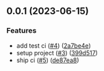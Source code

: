 ## 0.0.1 (2023-06-15)


### Features

* add test ci ([#4](https://github.com/ToyB0x/eslint-plugin-todo-ticket/issues/4)) ([2a7be4e](https://github.com/ToyB0x/eslint-plugin-todo-ticket/commit/2a7be4ecc02ddc90b58811714b57a68bfae1cb0f))
* setup project ([#3](https://github.com/ToyB0x/eslint-plugin-todo-ticket/issues/3)) ([399d517](https://github.com/ToyB0x/eslint-plugin-todo-ticket/commit/399d5173c56a1ab0b1acdb4fe180779a1218accd))
* ship ci ([#5](https://github.com/ToyB0x/eslint-plugin-todo-ticket/issues/5)) ([de87ea8](https://github.com/ToyB0x/eslint-plugin-todo-ticket/commit/de87ea8819173cfd8fceb175eba5c45b9aeae2e8))




